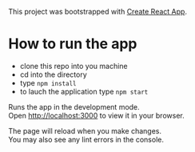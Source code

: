 This project was bootstrapped with [Create React App](https://github.com/facebook/create-react-app).

# How to run the app

- clone this repo into you machine
- cd into the directory
- type `npm install`
- to lauch the application type `npm start`


Runs the app in the development mode.\
Open [http://localhost:3000](http://localhost:3000) to view it in your browser.

The page will reload when you make changes.\
You may also see any lint errors in the console.




